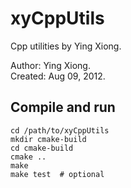 xyCppUtils
==========

Cpp utilities by Ying Xiong.

Author: Ying Xiong.  
Created: Aug 09, 2012.


Compile and run
---------------

    cd /path/to/xyCppUtils
    mkdir cmake-build
    cd cmake-build
    cmake ..
    make
    make test  # optional
